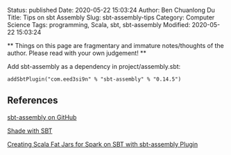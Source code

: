 Status: published
Date: 2020-05-22 15:03:24
Author: Ben Chuanlong Du
Title: Tips on sbt Assembly
Slug: sbt-assembly-tips
Category: Computer Science
Tags: programming, Scala, sbt, sbt-assembly
Modified: 2020-05-22 15:03:24

**
Things on this page are
fragmentary and immature notes/thoughts of the author.
Please read with your own judgement!
**


Add sbt-assembly as a dependency in project/assembly.sbt:

    addSbtPlugin("com.eed3si9n" % "sbt-assembly" % "0.14.5")

## References

[sbt-assembly on GitHub](https://github.com/sbt/sbt-assembly)

[Shade with SBT](http://manuzhang.github.io/2016/10/15/shading.html)

[Creating Scala Fat Jars for Spark on SBT with sbt-assembly Plugin](http://queirozf.com/entries/creating-scala-fat-jars-for-spark-on-sbt-with-sbt-assembly-plugin)

